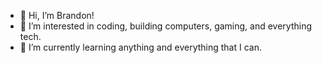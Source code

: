 - 👋 Hi, I’m Brandon!
- 👀 I’m interested in coding, building computers, gaming, and everything tech.
- 📘 I’m currently learning anything and everything that I can.

<!---
BranLight/BranLight is a ✨ special ✨ repository because its `README.md` (this file) appears on your GitHub profile.
You can click the Preview link to take a look at your changes.
--->
